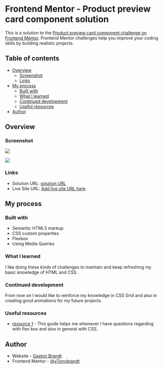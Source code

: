 # Frontend Mentor - Product preview card component solution

This is a solution to the [Product preview card component challenge on Frontend Mentor](https://www.frontendmentor.io/challenges/product-preview-card-component-GO7UmttRfa). Frontend Mentor challenges help you improve your coding skills by building realistic projects. 

## Table of contents

- [Overview](#overview)
  - [Screenshot](#screenshot)
  - [Links](#links)
- [My process](#my-process)
  - [Built with](#built-with)
  - [What I learned](#what-i-learned)
  - [Continued development](#continued-development)
  - [Useful resources](#useful-resources)
- [Author](#author)


## Overview

### Screenshot

![](images/screenshot1.pngscreenshot.jpg)

![](images/screenshot2.png.pngscreenshot.jpg)


### Links

- Solution URL: [solution URL](https://github.com/Tonybrandt/product-preview-card-component)
- Live Site URL: [Add live site URL here](https://your-live-site-url.com)

## My process

### Built with

- Semantic HTML5 markup
- CSS custom properties
- Flexbox
- Using Media Queries

### What I learned

I like doing these kinds of challenges to maintain and keep refreshing my basic knowledge of HTML and CSS.

### Continued development

From now on I would like to reinforce my knowledge in CSS Grid and also in creating good animations for my future projects.

### Useful resources

- [resource 1](https://css-tricks.com/guides) - This guide helps me whenever I have questions regarding with flex box and also in general with CSS.

## Author

- Website - [Gaston Brandt](https://github.com/Tonybrandt/product-preview-card-component)
- Frontend Mentor - [@yTonybrandt](https://www.frontendmentor.io/profile/Tonybrandt)